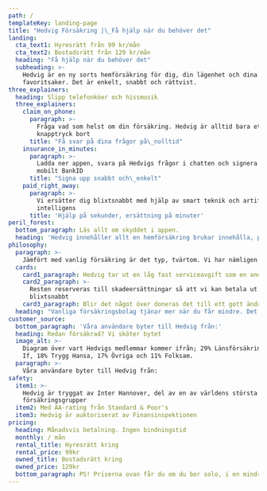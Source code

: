 ```yaml
---
path: /
templateKey: landing-page
title: "Hedvig Försäkring |\_Få hjälp när du behöver det"
landing:
  cta_text1: Hyresrätt från 99 kr/mån
  cta_text2: Bostadsrätt från 129 kr/mån
  heading: "Få hjälp när du behöver det"
  subheading: >-
    Hedvig är en ny sorts hemförsäkring för dig, din lägenhet och dina
    favoritsaker. Det är enkelt, snabbt och rättvist.
three_explainers:
  heading: Slipp telefonköer och hissmusik
  three_explainers:
    claim_on_phone:
      paragraph: >-
        Fråga vad som helst om din försäkring. Hedvig är alltid bara ett
        knapptryck bort
      title: "Få svar på dina frågor på\_nolltid"
    insurance_in_minutes:
      paragraph: >-
        Ladda ner appen, svara på Hedvigs frågor i chatten och signera med
        mobilt BankID
      title: "Signa upp snabbt och\_enkelt"
    paid_right_away:
      paragraph: >-
        Vi ersätter dig blixtsnabbt med hjälp av smart teknik och artificiell
        intelligens
      title: 'Hjälp på sekunder, ersättning på minuter'
peril_forest:
  bottom_paragraph: Läs allt om skyddet i appen.
  heading: 'Hedvig innehåller allt en hemförsäkring brukar innehålla, plus drulle'
philosophy:
  paragraph: >-
    Jämfört med vanlig försäkring är det typ, tvärtom. Vi har nämligen skapat en försäkringsmodell som sätter ditt intresse framför vårt. Allt bygger på att vi tar ut en fast avgift. Vilket kanske inte låter som en stor grej. Men det är det. För om vi inte hade tagit en fast avgift, då hade vi kunnat tjäna pengar på att betala mindre till dig när du behöver hjälp. Då finns det risk att vi hade krånglat med dig. Tvingat dig fylla i blanketter. Och varit precis som ett gammalt försäkringsbolag.
  cards:
    card1_paragraph: Hedvig tar ut en låg fast serviceavgift som en andel av din månadskostnad
    card2_paragraph: >-
      Resten reserveras till skadeersättningar så att vi kan betala ut
      blixtsnabbt
    card3_paragraph: Blir det något över doneras det till ett gott ändamål
  heading: "Vanliga försäkringsbolag tjänar mer när du får mindre. Det gör inte\_Hedvig"
customer_source:
  bottom_paragraph: 'Våra användare byter till Hedvig från:'
  heading: Redan försäkrad? Vi sköter bytet
  image_alt: >-
    Diagram över vart Hedvigs medlemmar kommer ifrån; 29% Länsförsäkringar, 25%
    If, 18% Trygg Hansa, 17% Övriga och 11% Folksam.
  paragraph: >-
    Våra användare byter till Hedvig från:
safety:
  item1: >-
    Hedvig är tryggat av Inter Hannover, del av en av världens största
    försäkringsgrupper
  item2: Med AA-rating från Standard & Poor's
  item3: Hedvig är auktoriserat av Finansinspektionen
pricing:
  heading: Månadsvis betalning. Ingen bindningstid
  monthly: / mån
  rental_title: Hyresrätt kring
  rental_price: 99kr
  owned_title: Bostadsrätt kring
  owned_price: 129kr
  bottom_paragraph: PS! Priserna ovan får du om du bor solo, i en mindre lägenhet. 
---
```


